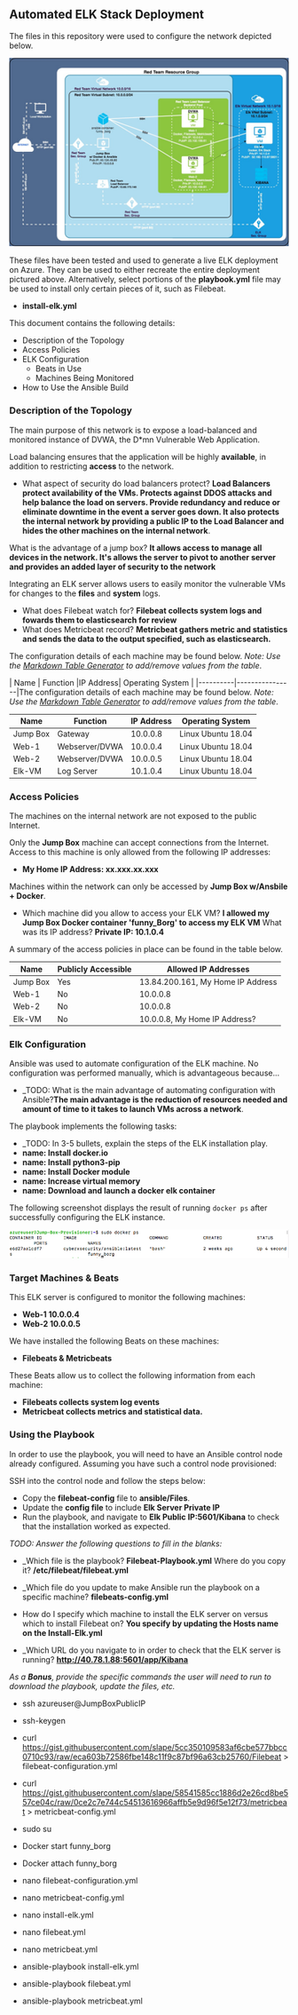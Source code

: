 ## Automated ELK Stack Deployment

The files in this repository were used to configure the network depicted below.

![Image of Red Team Resource Group and Elk Stack](/images/Elk_Stack_Red_Team_Resource_Group.jpg)

These files have been tested and used to generate a live ELK deployment on Azure. They can be used to either recreate the entire deployment pictured above. Alternatively, select portions of the __playbook.yml__ file may be used to install only certain pieces of it, such as Filebeat.

  - __install-elk.yml__

This document contains the following details:
- Description of the Topology
- Access Policies
- ELK Configuration
  - Beats in Use
  - Machines Being Monitored
- How to Use the Ansible Build


### Description of the Topology

The main purpose of this network is to expose a load-balanced and monitored instance of DVWA, the D*mn Vulnerable Web Application.

Load balancing ensures that the application will be highly __available__, in addition to restricting __access__ to the network.

- What aspect of security do load balancers protect? 
__Load Balancers protect availability of the VMs. Protects against DDOS attacks and help balance the load on servers. Provide redundancy and reduce or eliminate downtime in the event a server goes down. It also protects the internal network by providing a public IP to the Load Balancer and hides the other machines on the internal network__. 

What is the advantage of a jump box? 
__It allows access to manage all devices in the network. It's allows the server to pivot to another server and provides an added layer of security to the network__

Integrating an ELK server allows users to easily monitor the vulnerable VMs for changes to the __files__ and __system__ logs.
- What does Filebeat watch for? __Filebeat collects system logs and fowards them to elasticsearch for review__
- What does Metricbeat record? __Metricbeat gathers metric and statistics and sends the data to the output specified, such as elasticsearch.__

The configuration details of each machine may be found below.
_Note: Use the [Markdown Table Generator](http://www.tablesgenerator.com/markdown_tables) to add/remove values from the table_.

| Name     | Function       |IP Address| Operating System |
|----------|----------------|The configuration details of each machine may be found below.
_Note: Use the [Markdown Table Generator](http://www.tablesgenerator.com/markdown_tables) to add/remove values from the table_.

| Name     | Function | IP Address | Operating System   |
|----------|----------|------------|------------------- |
| Jump Box | Gateway        | 10.0.0.8   | Linux Ubuntu 18.04 |
| Web-1    | Webserver/DVWA | 10.0.0.4   | Linux Ubuntu 18.04 |
| Web-2    | Webserver/DVWA | 10.0.0.5   | Linux Ubuntu 18.04 |
| Elk-VM   | Log Server     | 10.1.0.4   | Linux Ubuntu 18.04 |

### Access Policies

The machines on the internal network are not exposed to the public Internet. 

Only the __Jump Box__ machine can accept connections from the Internet. Access to this machine is only allowed from the following IP addresses:
- __My Home IP Address: xx.xxx.xx.xxx__

Machines within the network can only be accessed by __Jump Box w/Ansbile + Docker__.
- Which machine did you allow to access your ELK VM? __I allowed my Jump Box Docker container 'funny_Borg' to access my ELK VM__ 
What was its IP address? __Private IP: 10.1.0.4__

A summary of the access policies in place can be found in the table below.

| Name     | Publicly Accessible | Allowed IP Addresses             |
|----------|---------------------|----------------------------------|
| Jump Box | Yes                 | 13.84.200.161, My Home IP Address 
|  Web-1   | No                  | 10.0.0.8
|  Web-2   | No                  | 10.0.0.8                     
|  Elk-VM  | No                  | 10.0.0.8, My Home IP Address?  

### Elk Configuration

Ansible was used to automate configuration of the ELK machine. No configuration was performed manually, which is advantageous because...
- _TODO: What is the main advantage of automating configuration with Ansible?__The main advantage is the reduction of resources needed and amount of time to it takes to launch VMs across a network__.

The playbook implements the following tasks:
- _TODO: In 3-5 bullets, explain the steps of the ELK installation play. 
- __name: Install docker.io__
- __name: Install python3-pip__
- __name: Install Docker module__
- __name: Increase virtual memory__
- __name: Download and launch a docker elk container__

The following screenshot displays the result of running `docker ps` after successfully configuring the ELK instance.

![Image of Docker ps output](images/docker_ps_output.png)

### Target Machines & Beats
This ELK server is configured to monitor the following machines:
- __Web-1 10.0.0.4__
- __Web-2 10.0.0.5__

We have installed the following Beats on these machines:
- __Filebeats & Metricbeats__

These Beats allow us to collect the following information from each machine:
- __Filebeats collects system log events__
- __Metricbeat collects metrics and statistical data.__

### Using the Playbook
In order to use the playbook, you will need to have an Ansible control node already configured. Assuming you have such a control node provisioned: 

SSH into the control node and follow the steps below:
- Copy the __filebeat-config__ file to __ansible/Files__.
- Update the __config file__ to include __Elk Server Private IP__
- Run the playbook, and navigate to __Elk Public IP:5601/Kibana__ to check that the installation worked as expected.

_TODO: Answer the following questions to fill in the blanks:_
- _Which file is the playbook? __Filebeat-Playbook.yml__ Where do you copy it? __/etc/filebeat/filebeat.yml__

- _Which file do you update to make Ansible run the playbook on a specific machine? __filebeats-config.yml__ 

- How do I specify which machine to install the ELK server on versus which to install Filebeat on? __You specify by updating the Hosts name on the Install-Elk.yml__

- _Which URL do you navigate to in order to check that the ELK server is running? __http://40.78.1.88:5601/app/Kibana__

_As a **Bonus**, provide the specific commands the user will need to run to download the playbook, update the files, etc._

 - ssh azureuser@JumpBoxPublicIP
 
 - ssh-keygen
 
 - curl https://gist.githubusercontent.com/slape/5cc350109583af6cbe577bbcc0710c93/raw/eca603b72586fbe148c11f9c87bf96a63cb25760/Filebeat > filebeat-configuration.yml
 
 - curl https://gist.githubusercontent.com/slape/58541585cc1886d2e26cd8be557ce04c/raw/0ce2c7e744c54513616966affb5e9d96f5e12f73/metricbeat > metricbeat-config.yml
 
 - sudo su
 - Docker start funny_borg
 - Docker attach funny_borg
 - nano filebeat-configuration.yml
 - nano metricbeat-config.yml
 - nano install-elk.yml
 - nano filebeat.yml
 - nano metricbeat.yml
 - ansible-playbook install-elk.yml
 - ansible-playbook filebeat.yml
 - ansible-playbook metricbeat.yml